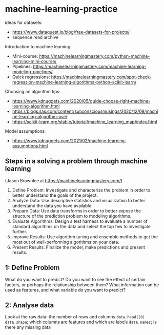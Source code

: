 # machine-learning-practice

ideas for datasets: 
- https://www.dataquest.io/blog/free-datasets-for-projects/ 
- sequence read archive

Introduction to machine learning
- Mini-course: https://machinelearningmastery.com/python-machine-learning-mini-course/
- Pipelines: https://machinelearningmastery.com/machine-learning-modeling-pipelines/
- Quick regressions: https://machinelearningmastery.com/spot-check-regression-machine-learning-algorithms-python-scikit-learn/

Choosing an algorithm tips:
- https://www.kdnuggets.com/2020/05/guide-choose-right-machine-learning-algorithm.html
- https://blogs.sas.com/content/subconsciousmusings/2020/12/09/machine-learning-algorithm-use/
- https://scikit-learn.org/stable/tutorial/machine_learning_map/index.html

Model assumptions:
- https://www.kdnuggets.com/2021/02/machine-learning-assumptions.html

## Steps in a solving a problem through machine learning
(Jason Brownlee at https://machinelearningmastery.com/)
1. Define Problem: Investigate and characterize the problem in order to better understand
the goals of the project. 
2. Analyze Data: Use descriptive statistics and visualization to better understand the data
you have available.
3. Prepare Data: Use data transforms in order to better expose the structure of the
prediction problem to modeling algorithms.
4. Evaluate Algorithms: Design a test harness to evaluate a number of standard algorithms
on the data and select the top few to investigate further.
5. Improve Results: Use algorithm tuning and ensemble methods to get the most out of
well-performing algorithms on your data.
6. Present Results: Finalize the model, make predictions and present results.


## 1: Define Problem
What do you want to predict? Do you want to see the effect of certain factors, or perhaps the relationship between them?
What information can be used as features, and what variable do you want to predict?

## 2: Analyse data
Look at the raw data: the number of rows and columns `data.head(20)` `data.shape`; which columns are features and which are labels `data.names`; is there any missing data
